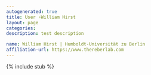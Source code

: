 ```yaml
---
autogenerated: true
title: User ›William Hirst
layout: page
categories: 
description: test description

name: William Hirst | Humboldt-Universität zu Berlin
affiliation-url: https://www.thereberlab.com
---
```

{% include stub %}


